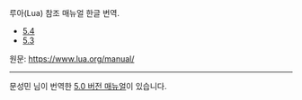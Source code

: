 루아(Lua) 참조 매뉴얼 한글 번역.

* [5.4](5.4/)
* [5.3](5.3/)

원문: <https://www.lua.org/manual/>

----

문성민 님이 번역한 [5.0 버전 매뉴얼](http://bleedmin.blogspot.kr/2012/04/lua-50.html)이 있습니다.
